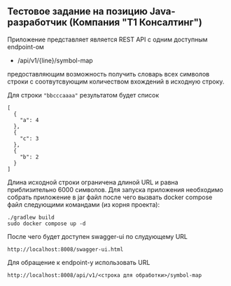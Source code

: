 ## Тестовое задание на позицию Java-разработчик (Компания "T1 Консалтинг")
Приложение представляет является REST API с одним доступным endpoint-ом

- /api/v1/{line}/symbol-map

предоставляющим возможность получить словарь всех символов строки с соотвутсвующим количеством вхождений в исходную строку.

Для строки `"bbcccaaaa"` результатом будет список
```
[
  {
    "a": 4
  },
  {
    "c": 3
  },
  {
    "b": 2
  }
]
```
Длина исходной строки ограничена длиной URL и равна приблизительно 6000 символов.
Для запуска приложения необходимо собрать приложение в jar файл после чего вызвать docker compose файл следующими командами (из корня проекта):
```shell
./gradlew build 
sudo docker compose up -d
```
После чего будет доступен swagger-ui по слудующему URL
```
http://localhost:8008/swagger-ui.html
```

Для обращение к endpoint-у использовать URL
```
http://localhost:8008/api/v1/<строка для обработки>/symbol-map
```
